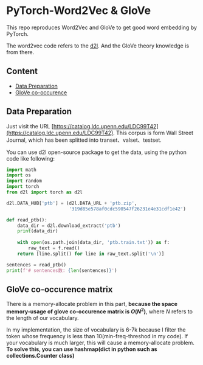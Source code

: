 # PyTorch-Word2Vec & GloVe

This repo reproduces Word2Vec and GloVe to get good word embedding by PyTorch.

The word2vec code refers to the [d2l](https://zh-v2.d2l.ai/). And the GloVe theory knowledge is from there.



## Content

- [Data Preparation](#Data-Preparation)
- [GloVe co-occurence](#GloVe-co-occurence)

## Data Preparation

Just visit the URL [https://catalog.ldc.upenn.edu/LDC99T42](https://catalog.ldc.upenn.edu/LDC99T42). This corpus is form Wall Street Journal, which has been splitted into transet、valset、testset.



You can use d2l open-source package to get the data, using the python code like following:

```python
import math
import os
import random
import torch
from d2l import torch as d2l

d2l.DATA_HUB['ptb'] = (d2l.DATA_URL + 'ptb.zip',
                       '319d85e578af0cdc590547f26231e4e31cdf1e42')

def read_ptb():
    data_dir = d2l.download_extract('ptb')
    print(data_dir)
    
    with open(os.path.join(data_dir, 'ptb.train.txt')) as f:
        raw_text = f.read()
    return [line.split() for line in raw_text.split('\n')]

sentences = read_ptb()
print(f'# sentences数: {len(sentences)}')
```

## GloVe co-occurence matrix

There is a memory-allocate problem in this part, **because the space memory-usage of glove co-occurence matrix is $O(N^2)$**, where $N$ refers to the length of our vocabulary. 

In my implementation, the size of vocabulary is 6-7k because I filter the token whose frequency is less than 10(min-freq-threshod in my code). If your vocabulary is much larger, this will cause a memory-allocate problem. **To solve this, you can use hashmap(dict in python such as  collections.Counter class)**